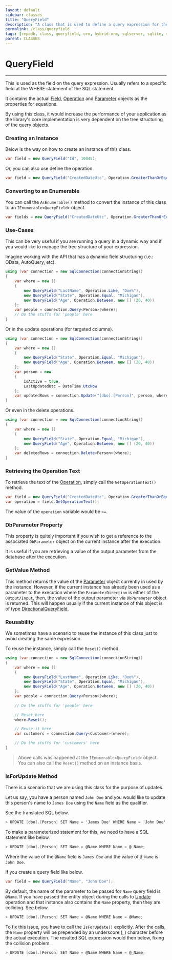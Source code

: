 ```yaml
---
layout: default
sidebar: classes
title: "QueryField"
description: "A class that is used to define a query expression for the SQL statement. You can define the name, operation and the value of the target expression."
permalink: /class/queryfield
tags: [repodb, class, queryfield, orm, hybrid-orm, sqlserver, sqlite, mysql, postgresql]
parent: CLASSES
---
```


# QueryField

---

This is used as the field on the query expression. Usually refers to a specific field at the WHERE statement of the SQL statement.

It contains the actual [Field](/class/field), [Operation](/enumeration/operation) and [Parameter](/class/parameter) objects as the properties for equations.

By using this class, it would increase the performance of your application as the library's core implementation is very dependent on the tree structuring of the query objects.

### Creating an Instance

Below is the way on how to create an instance of this class.

```csharp
var field = new QueryField("Id", 10045);
```

Or, you can also use define the operation.

```csharp
var field = new QueryField("CreatedDateUtc", Operation.GreaterThanOrEqual, DateTime.UtcNow.Date.AddDays(-1));
```

### Converting to an Enumerable

You can call the `AsEnumerable()` method to convert the instance of this class to an `IEnumerable<QueryField>` object.

```csharp
var fields = new QueryField("CreatedDateUtc", Operation.GreaterThanOrEqual, DateTime.UtcNow.Date.AddDays(-1)).AsEnumerable();
```

### Use-Cases

This can be very useful if you are running a query in a dynamic way and if you would like to manage the tree structure of your expression.

Imagine working with the API that has a dynamic field structuring (i.e.: OData, AutoQuery, etc).

```csharp
using (var connection = new SqlConnection(connectionString))
{
    var where = new []
    {
        new QueryField("LastName", Operation.Like, "Doe%"),
        new QueryField("State", Operation.Equal, "Michigan"),
        new QueryField("Age", Operation.Between, new [] (20, 40))
    };
    var people = connection.Query<Person>(where);
    // Do the stuffs for 'people' here
}
```

Or in the update operations (for targeted columns).

```csharp
using (var connection = new SqlConnection(connectionString))
{
    var where = new []
    {
        new QueryField("State", Operation.Equal, "Michigan"),
        new QueryField("Age", Operation.Between, new [] (20, 40))
    };
    var person = new
    {
        IsActive = true,
        LastUpdatedUtc = DateTime.UtcNow
    };
    var updatedRows = connection.Update("[dbo].[Person]", person, where);
}
```

Or even in the delete operations.

```csharp
using (var connection = new SqlConnection(connectionString))
{
    var where = new []
    {
        new QueryField("State", Operation.Equal, "Michigan"),
        new QueryField("Age", Operation.Between, new [] (20, 40))
    };
    var deletedRows = connection.Delete<Person>(where);
}
```

### Retrieving the Operation Text

To retrieve the text of the [Operation](/enumeration/operation), simply call the `GetOperationText()` method.

```csharp
var field = new QueryField("CreatedDateUtc", Operation.GreaterThanOrEqual, DateTime.UtcNow.Date.AddDays(-1));
var operation = field.GetOperationText();
```

The value of the `operation` variable would be `>=`.

### DbParameter Property

This property is quitely important if you wish to get a reference to the associated `DbParameter` object on the current instance after the execution.

It is useful if you are retrieving a value of the output parameter from the database after the execution.

### GetValue Method

This method returns the value of the [Parameter](/class/parameter) object currently in used by the instance. However, if the current instance has already been used as a parameter to the execution where the `ParameterDirection` is either of the `Output/Input`, then, the value of the output parameter via `DbParameter` object is returned. This will happen usually if the current instance of this object is of type [DirectionalQueryField](/class/directionalqueryfield).

### Reusability

We sometimes have a scenario to reuse the instance of this class just to avoid creating the same expression.

To reuse the instance, simply call the `Reset()` method.

```csharp
using (var connection = new SqlConnection(connectionString))
{
    var where = new []
    {
        new QueryField("LastName", Operation.Like, "Doe%"),
        new QueryField("State", Operation.Equal, "Michigan"),
        new QueryField("Age", Operation.Between, new [] (20, 40))
    };
    var people = connection.Query<Person>(where);
    
    // Do the stuffs for 'people' here

    // Reset here
    where.Reset();

    // Reuse it here
    var customers = connection.Query<Customer>(where);

    // Do the stuffs for 'customers' here
}
```

> Above calls was happened at the `IEnumerable<QueryField>` object. You can also call the `Reset()` method on an instance basis.

### IsForUpdate Method

There is a scenario that we are using this class for the purpose of updates.

Let us say, you have a person named `John Doe` and you would like to update this person's name to `James Doe` using the `Name` field as the qualifier.

See the translated SQL below.

```csharp
> UPDATE [dbo].[Person] SET Name = 'James Doe' WHERE Name = 'John Doe';
```

To make a parameterized statement for this, we need to have a SQL statement like below.

```csharp
> UPDATE [dbo].[Person] SET Name = @Name WHERE Name = @_Name;
```

Where the value of the `@Name` field is `James Doe` and the value of `@_Name` is `John Doe`.

If you create a query field like below.

```csharp
var field = new QueryField("Name", "John Doe");
```

By default, the name of the parameter to be passed for `Name` query field is `@Name`. If you have passed the entity object during the calls to [Update](/operation/update) operation and that instance also contains the `Name` property, then they are colliding. See below.

```csharp
> UPDATE [dbo].[Person] SET Name = @Name WHERE Name = @Name;
```

To fix this issue, you have to call the `IsForUpdate()` explicitly. After the calls, the `Name` property will be prepended by an underscore (`_`) character before the actual execution. The resulted SQL expression would then below, fixing the collision problem.

```csharp
> UPDATE [dbo].[Person] SET Name = @Name WHERE Name = @_Name;
```
